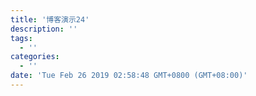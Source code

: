 ```yaml
---
title: '博客演示24'
description: ''
tags:
  - ''
categories:
  - ''
date: 'Tue Feb 26 2019 02:58:48 GMT+0800 (GMT+08:00)'
---
```

